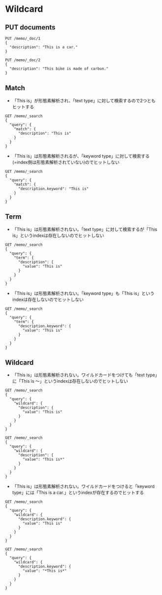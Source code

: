 # Wildcard

## PUT documents

```
PUT /memo/_doc/1
{
  "description": "This is a car."
}

PUT /memo/_doc/2
{
  "description": "This bike is made of carbon."
}
```

## Match

- 「This is」が形態素解析され、「text type」に対して検索するので2つともヒットする
```
GET /memo/_search
{
  "query": {
    "match": {
      "description": "This is"
    }
  }
}
```

- 「This is」は形態素解析されるが、「keyword type」に対して検索する(=index側は形態素解析されていない)のでヒットしない
```
GET /memo/_search
{
  "query": {
    "match": {
      "description.keyword": "This is"
    }
  }
}
```

## Term

- 「This is」は形態素解析されない。「text type」に対して検索するが「This is」というindexは存在しないのでヒットしない
```
GET /memo/_search
{
  "query": {
    "term": {
      "description": {
        "value": "This is"
      }
    }
  }
}
```

- 「This is」は形態素解析されない。「keyword type」も「This is」というindexは存在しないのでヒットしない
```
GET /memo/_search
{
  "query": {
    "term": {
      "description.keyword": {
        "value": "This is"
      }
    }
  }
}
```

## Wildcard

- 「This is」は形態素解析されない。ワイルドカードをつけても「text type」に「This is 〜」というindexは存在しないのでヒットしない
```
GET /memo/_search
{
  "query": {
    "wildcard": {
      "description": {
        "value": "This is"
      }
    }
  }
}

GET /memo/_search
{
  "query": {
    "wildcard": {
      "description": {
        "value": "This is*"
      }
    }
  }
}
```

- 「This is」は形態素解析されない。ワイルドカードをつけると「keyword type」には「This is a car.」というindexが存在するのでヒットする
```
GET /memo/_search
{
  "query": {
    "wildcard": {
      "description.keyword": {
        "value": "This is"
      }
    }
  }
}

GET /memo/_search
{
  "query": {
    "wildcard": {
      "description.keyword": {
        "value": "*This is*"
      }
    }
  }
}
```